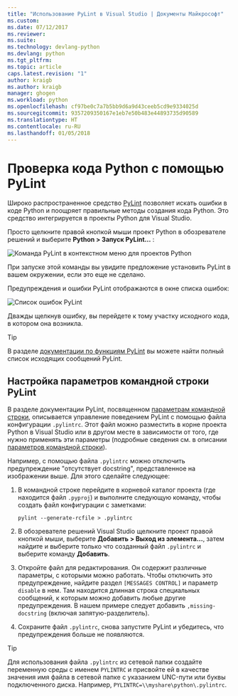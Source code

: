 ```yaml
---
title: "Использование PyLint в Visual Studio | Документы Майкрософт"
ms.custom: 
ms.date: 07/12/2017
ms.reviewer: 
ms.suite: 
ms.technology: devlang-python
ms.devlang: python
ms.tgt_pltfrm: 
ms.topic: article
caps.latest.revision: "1"
author: kraigb
ms.author: kraigb
manager: ghogen
ms.workload: python
ms.openlocfilehash: cf97be0c7a7b5bb9d6a9d43ceeb5cd9e9334025d
ms.sourcegitcommit: 9357209350167e1eb7e50b483e44893735d90589
ms.translationtype: HT
ms.contentlocale: ru-RU
ms.lasthandoff: 01/05/2018
---
```

# <a name="using-pylint-to-check-python-code"></a>Проверка кода Python с помощью PyLint

Широко распространенное средство [PyLint](https://www.pylint.org/) позволяет искать ошибки в коде Python и поощряет правильные методы создания кода Python. Это средство интегрируется в проекты Python для Visual Studio.

Просто щелкните правой кнопкой мыши проект Python в обозревателе решений и выберите **Python > Запуск PyLint...** :

![Команда PyLint в контекстном меню для проектов Python](media/code-pylint-command.png)

При запуске этой команды вы увидите предложение установить PyLint в вашем окружении, если это еще не сделано.

Предупреждения и ошибки PyLint отображаются в окне списка ошибок:

![Список ошибок PyLint](media/code-pylint-error-list.png)

Дважды щелкнув ошибку, вы перейдете к тому участку исходного кода, в котором она возникла.

> [!Tip]
> В разделе [документации по функциям PyLint](https://pylint.readthedocs.io/en/latest/technical_reference/features.html) вы можете найти полный список исходящих сообщений PyLint.

## <a name="setting-pylint-command-line-options"></a>Настройка параметров командной строки PyLint

В разделе документации PyLint, посвященном [параметрам командной строки](https://pylint.readthedocs.io/en/latest/user_guide/run.html#command-line-options), описывается управление поведением PyLint с помощью файла конфигурации `.pylintrc`. Этот файл можно разместить в корне проекта Python в Visual Studio или в другом месте в зависимости от того, где нужно применять эти параметры (подробные сведения см. в описании [параметров командной строки](https://pylint.readthedocs.io/en/latest/user_guide/run.html#command-line-options)).

Например, с помощью файла `.pylintrc` можно отключить предупреждение "отсутствует docstring", представленное на изображении выше. Для этого сделайте следующее:

1. В командной строке перейдите в корневой каталог проекта (где находится файл `.pyproj`) и выполните следующую команду, чтобы создать файл конфигурации с заметками:

   ```command
   pylint --generate-rcfile > .pylintrc
   ```

1. В обозревателе решений Visual Studio щелкните проект правой кнопкой мыши, выберите **Добавить > Выход из элемента...**, затем найдите и выберите только что созданный файл `.pylintrc` и выберите команду **Добавить**.

1. Откройте файл для редактирования. Он содержит различные параметры, с которыми можно работать. Чтобы отключить это предупреждение, найдите раздел `[MESSAGES CONTROL]` и параметр `disable` в нем. Там находится длинная строка специальных сообщений, к которым можно добавить любые другие предупреждения. В нашем примере следует добавить `,missing-docstring` (включая запятую-разделитель).

1. Сохраните файл `.pylintrc`, снова запустите PyLint и убедитесь, что предупреждения больше не появляются.

> [!Tip]
> Для использования файла `.pylintrc` из сетевой папки создайте переменную среды с именем `PYLINTRC` и присвойте ей в качестве значения имя файла в сетевой папке с указанием UNC-пути или буквы подключенного диска. Например, `PYLINTRC=\\myshare\python\.pylintrc`.
